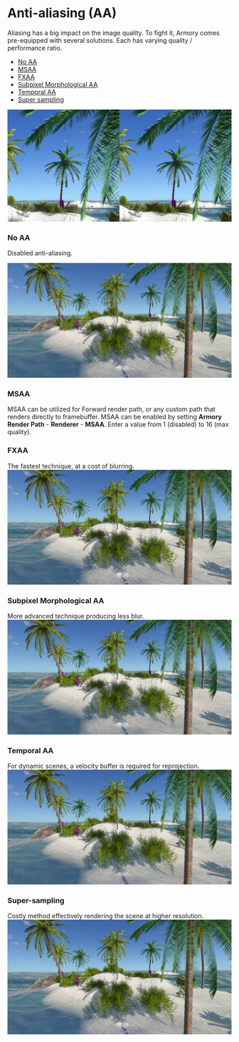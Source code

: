 # Anti-aliasing (AA)

Aliasing has a big impact on the image quality. To fight it, Armory comes pre-equipped with several solutions. Each has varying quality / performance ratio.

- [No AA](#no-aa)
- [MSAA](#msaa)
- [FXAA](#fxaa)
- [Subpixel Morphological AA](#subpixel-morphological-aa)
- [Temporal AA](#taa)
- [Super sampling](#super-sampling)

![](graphics/img/aa/noaa_taa.jpg)

### No AA

Disabled anti-aliasing.

![](graphics/img/aa/noaa.jpg)

### MSAA

MSAA can be utilized for Forward render path, or any custom path that renders directly to framebuffer. MSAA can be enabled by setting **Armory Render Path** - **Renderer** - **MSAA**. Enter a value from 1 (disabled) to 16 (max quality).

### FXAA
The fastest technique, at a cost of blurring.
![](graphics/img/aa/fxaa.jpg)

### Subpixel Morphological AA
More advanced technique producing less blur.
![](graphics/img/aa/smaa.jpg)

### Temporal AA
For dynamic scenes, a velocity buffer is required for reprojection.
![](graphics/img/aa/taa_smaa.jpg)

### Super-sampling
Costly method effectively rendering the scene at higher resolution.
![](graphics/img/aa/taa_smaa_2x.jpg)
